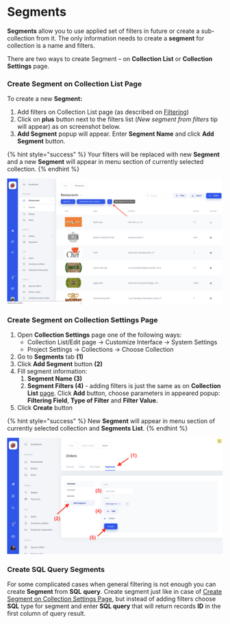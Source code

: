 # Segments

**Segments** allow you to use applied set of filters in future or create a sub-collection from it. The only information needs to create a **segment** for collection is a name and filters.

There are two ways to create Segment – on **Collection List** or **Collection Settings** page.

### Create Segment on Collection List Page

To create a new **Segment:**

1. Add filters on Collection List page \(as described on [Filtering](filter.md)\)
2. Click on **plus** button next to the filters list \(_New segment from filters_ tip will appear\) as on screenshot below. 
3. **Add Segment** popup will appear. Enter **Segment Name** and click **Add Segment** button.

{% hint style="success" %}
Your filters will be replaced with new **Segment** and a new **Segment** will appear in menu section of currently selected collection.
{% endhint %}

![](../.gitbook/assets/image%20%2863%29.png)

### Create Segment on Collection Settings Page

1. Open **Collection Settings** page one of the following ways:
   * Collection List/Edit page → Customize Interface → System Settings
   * Project Settings → Collections → Choose Collection
2. Go to **Segments** tab **\(1\)**
3. Click **Add Segment** button **\(2\)**
4. Fill segment information:
   1. **Segment Name \(3\)**
   2. **Segment Filters \(4\)** - adding filters is just the same as on **Collection List** [page](filter.md#adding-filters). Click **Add** button, choose parameters in appeared popup: **Filtering Field**, **Type of Filter** and **Filter Value.**
5. Click **Create** button

{% hint style="success" %}
New **Segment** will appear in menu section of currently selected collection and **Segments List**.
{% endhint %}

![](../.gitbook/assets/image%20%284%29.png)

### Create SQL Query Segments

For some complicated cases when general filtering is not enough you can create **Segment** from **SQL** **query**. Create segment just like in case of [Create Segment on Collection Settings Page](segments-1.md#create-segment-on-collection-settings-page), but instead of adding filters choose **SQL** type for segment and enter **SQL query** that will return records **ID** in the first column of query result.

